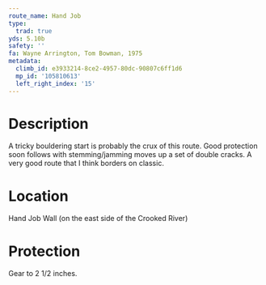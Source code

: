```yaml
---
route_name: Hand Job
type:
  trad: true
yds: 5.10b
safety: ''
fa: Wayne Arrington, Tom Bowman, 1975
metadata:
  climb_id: e3933214-8ce2-4957-80dc-90807c6ff1d6
  mp_id: '105810613'
  left_right_index: '15'
---
```

# Description
A tricky bouldering start is probably the crux of this route.  Good protection soon follows with stemming/jamming moves up a set of double cracks.  A very good route that I think borders on classic.

# Location
Hand Job Wall (on the east side of the Crooked River)

# Protection
Gear to 2 1/2 inches.

